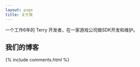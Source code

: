 ```yaml
---
layout: page
title: 关于我 
---
```

一个工作6年的 Terry 开发者，在一家游戏公司做SDK开发和维护。


<h2> 我们的博客 </h2>  


{% include comments.html %}

